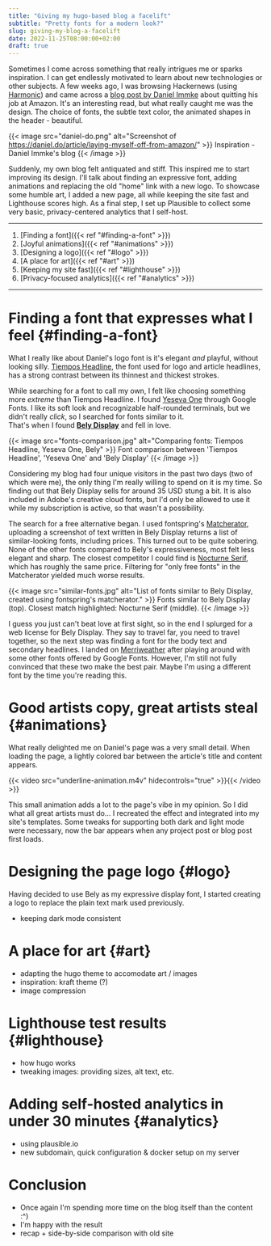 ```yaml
---
title: "Giving my hugo-based blog a facelift"
subtitle: "Pretty fonts for a modern look?"
slug: giving-my-blog-a-facelift
date: 2022-11-25T08:00:00+02:00
draft: true
---
```


<!-- # Inspiration -->
Sometimes I come across something that really intrigues me or sparks inspiration. I can get endlessly motivated to learn about new technologies or other subjects. A few weeks ago, I was browsing Hackernews (using [Harmonic](https://play.google.com/store/apps/details?id=com.simon.harmonichackernews&hl=en)) and came across a [blog post by Daniel Immke](https://daniel.do/article/laying-myself-off-from-amazon/) about quitting his job at Amazon. It's an interesting read, but what really caught me was the design. The choice of fonts, the subtle text color, the animated shapes in the header - beautiful.

{{< image src="daniel-do.png" alt="Screenshot of https://daniel.do/article/laying-myself-off-from-amazon/" >}}
  Inspiration - Daniel Immke's blog
{{< /image >}}

Suddenly, my own blog felt antiquated and stiff. This inspired me to start improving its design. I'll talk about finding an expressive font, adding animations and replacing the old "home" link with a new logo. To showcase some humble art, I added a new page, all while keeping the site fast and Lighthouse scores high. As a final step, I set up Plausible to collect some very basic, privacy-centered analytics that I self-host. 

---
1. [Finding a font]({{< ref "#finding-a-font" >}})
2. [Joyful animations]({{< ref "#animations" >}})
3. [Designing a logo]({{< ref "#logo" >}})
4. [A place for art]({{< ref "#art" >}})
5. [Keeping my site fast]({{< ref "#lighthouse" >}})
6. [Privacy-focused analytics]({{< ref "#analytics" >}})
---

# Finding a font that expresses what I feel {#finding-a-font}
What I really like about Daniel's logo font is it's elegant *and* playful, without looking silly. [Tiempos Headline](https://klim.co.nz/retail-fonts/tiempos-headline/), the font used for logo and article headlines, has a strong contrast between its thinnest and thickest strokes.

While searching for a font to call my own, I felt like choosing something more *extreme* than Tiempos Headline. I found [Yeseva One](https://fonts.google.com/specimen/Yeseva+One?category=Display&subset=latin&preview.text=Filippo%20Orru&preview.text_type=custom) through Google Fonts. I like its soft look and recognizable half-rounded terminals, but we didn't really *click*, so I searched for fonts similar to it. \
That's when I found [**Bely Display**](https://www.type-together.com/bely-font) and fell in love.

{{< image src="fonts-comparison.jpg" alt="Comparing fonts: Tiempos Headline, Yeseva One, Bely" >}}
  Font comparison between 'Tiempos Headline', 'Yeseva One' and 'Bely Display'
{{< /image >}}

Considering my blog had four unique visitors in the past two days (two of which were me), the only thing I'm really willing to spend on it is my time. So finding out that Bely Display sells for around 35 USD stung a bit. It is also included in Adobe's creative cloud fonts, but I'd only be allowed to use it while my subscription is active, so that wasn't a possibility.

The search for a free alternative began. I used fontspring's [Matcherator](https://www.fontsquirrel.com/matcherator), uploading a screenshot of text written in Bely Display returns a list of similar-looking fonts, including prices. This turned out to be quite sobering. None of the other fonts compared to Bely's expressiveness, most felt less elegant and sharp. The closest competitor I could find is [Nocturne Serif](https://www.fontspring.com/fonts/machalski/nocturne-serif), which has roughly the same price. Filtering for "only free fonts" in the Matcherator yielded much worse results.

{{< image src="similar-fonts.jpg" alt="List of fonts similar to Bely Display, created using fontspring's matcherator." >}}
  Fonts similar to Bely Display (top). Closest match highlighted: Nocturne Serif (middle).
{{< /image >}}

I guess you just can't beat love at first sight, so in the end I splurged for a web license for Bely Display. They say to travel far, you need to travel together, so the next step was finding a font for the body text and secondary headlines. I landed on [Merriweather](https://fonts.google.com/specimen/Merriweather) after playing around with some other fonts offered by Google Fonts. However, I'm still not fully convinced that these two make the best pair. Maybe I'm using a different font by the time you're reading this.

# Good artists copy, great artists steal {#animations}
What really delighted me on Daniel's page was a very small detail. When loading the page, a lightly colored bar between the article's title and content appears. 

{{< video src="underline-animation.m4v" hidecontrols="true" >}}{{< /video >}}

This small animation adds a lot to the page's vibe in my opinion. So I did what all great artists must do... I recreated the effect and integrated into my site's templates. Some tweaks for supporting both dark and light mode were necessary, now the bar appears when any project post or blog post first loads.

# Designing the page logo {#logo}
Having decided to use Bely as my expressive display font, I started creating a logo to replace the plain text mark used previously. 
- keeping dark mode consistent

# A place for art {#art}
- adapting the hugo theme to accomodate art / images
- inspiration: kraft theme (?)
- image compression

# Lighthouse test results {#lighthouse}
- how hugo works
- tweaking images: providing sizes, alt text, etc.

# Adding self-hosted analytics in under 30 minutes {#analytics}
- using plausible.io
- new subdomain, quick configuration & docker setup on my server

# Conclusion
- Once again I'm spending more time on the blog itself than the content :^)
- I'm happy with the result
- recap + side-by-side comparison with old site